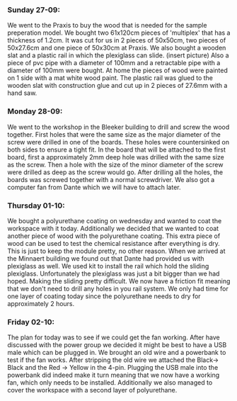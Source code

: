 ### Sunday 27-09:

We went to the Praxis to buy the wood that is needed for the sample preperation model. 
We bought two 61x120cm pieces of 'multiplex' that has a thickness of 1.2cm.
It was cut for us in 2 pieces of 50x50cm, two pieces of 50x27.6cm and one piece of 50x30cm at Praxis.
We also bought a wooden slat and a plastic rail in which the plexiglass can slide. (insert picture)
Also a piece of pvc pipe with a diameter of 100mm and a retractable pipe with a diameter of 100mm were bought.
At home the pieces of wood were painted on 1 side with a mat white wood paint.
The plastic rail was glued to the wooden slat with construction glue and cut up in 2 pieces of 27.6mm with a hand saw.

### Monday 28-09:

We went to the workshop in the Bleeker building to drill and screw the wood together.
First holes that were the same size as the major diameter of the screw were drilled in one of the boards.
These holes were countersinked on both sides to ensure a tight fit.
In the board that will be attached to the first board, first a approximately 2mm deep hole was drilled with the same size as the screw.
Then a hole with the size of the minor diameter of the screw were drilled as deep as the screw would go.
After drilling all the holes, the boards was screwed together with a normal screwdriver.
We also got a computer fan from Dante which we will have to attach later.

### Thursday 01-10:

We bought a polyurethane coating on wednesday and wanted to coat the workspace with it today. Additionally we decided that we wanted to coat another piece of wood with the polyurethane coating. This extra piece of wood can be used to test the chemical resistance after everything is dry. This is just to keep the module pretty, no other reason. When we arrived at the Minnaert building we found out that Dante had provided us with plexiglass as well. We used kit to install the rail which hold the sliding plexiglass. Unfortunately the plexiglass was just a bit bigger than we had hoped. Making the sliding pretty difficult. We now have a friction fit meaning that we don't need to drill any holes in you rail system. We only had time for one layer of coating today since the polyurethane needs to dry for approximately 2 hours.

### Friday 02-10:

The plan for today was to see if we could get the fan working. After have discussed with the power group we decided it might be best to have a USB male which can be plugged in. We brought an old wire and a powerbank to test if the fan works. After stripping the old wire we attached the Black-> Black and the Red -> Yellow in the 4-pin. Plugging the USB male into the powerbank did indeed make it turn meaning that we now have a working fan, which only needs to be installed. Additionally we also managed to cover the workspace with a second layer of polyurethane.

